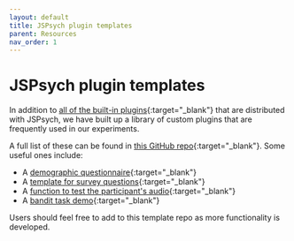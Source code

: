 ```yaml
---
layout: default
title: JSPsych plugin templates
parent: Resources
nav_order: 1
---
```


# JSPsych plugin templates

In addition to [all of the built-in plugins](https://www.jspsych.org/plugins/overview/){:target="_blank"} that are distributed with JSPsych, we have built up a library of custom plugins that are frequently used in our experiments.

A full list of these can be found in [this GitHub repo](https://github.com/nivlab/nivturk-templates){:target="_blank"}. Some useful ones include:

- A [demographic questionnaire](https://github.com/nivlab/nivturk-templates/tree/master/questionnaires/demographics){:target="_blank"}
- A [template for survey questions](https://github.com/nivlab/nivturk-templates/blob/master/questionnaires/jspsych-survey-template.js){:target="_blank"}
- A [function to test the participant's audio](https://github.com/nivlab/nivturk-templates/tree/master/instructions/audio-test){:target="_blank"}
- A [bandit task demo](https://github.com/nivlab/nivturk-templates/tree/master/tasks/bandit){:target="_blank"}

Users should feel free to add to this template repo as more functionality is developed.
